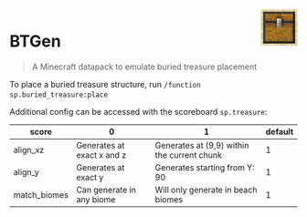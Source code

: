 <img align="right" src="logo.png" alt="logo" width="64">

# BTGen

> A Minecraft datapack to emulate buried treasure placement

To place a buried treasure structure, run `/function sp.buried_treasure:place`

Additional config can be accessed with the scoreboard `sp.treasure`:

| score        | 0                          | 1                                           | default |
|--------------|----------------------------|---------------------------------------------|---------|
| align_xz     | Generates at exact x and z | Generates at (9,9) within the current chunk | 1       |
| align_y      | Generates at exact y       | Generates starting from Y: 90               | 1       |
| match_biomes | Can generate in any biome  | Will only generate in beach biomes          | 1       |
